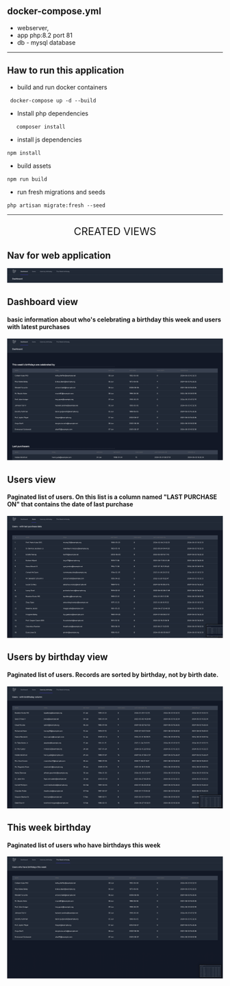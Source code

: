 
## docker-compose.yml
- webserver,
- app php:8.2 port 81
- db - mysql database
___
## Haw to run this application
- build and run docker containers
```
 docker-compose up -d --build
 ```
 - Install php dependencies
 ```
    composer install
 ```
 - install js dependencies
 ```
 npm install
 ```
 - build assets
 ```
 npm run build
 ```
- run fresh migrations and seeds
```
php artisan migrate:fresh --seed
```
___
<p align="center" style="font-size:24px"> CREATED VIEWS </p>

## Nav for web application

<p align="center"><img src="https://github.com/Achwatm/vm-task/blob/main/public/images/Zrzut%20ekranu%202024-06-3%20o%2018.42.45.png?raw=true"  alt="Nav"></p>

## Dashboard view
#### basic information about who's celebrating a birthday this week and users with latest purchases
<p align="center"><img src="https://github.com/Achwatm/vm-task/blob/main/public/images/Zrzut%20ekranu%202024-06-3%20o%2018.55.38.png?raw=true" = alt="Dashboard"></p>

## Users view
#### Paginated list of users. On this list is a column named "LAST PURCHASE ON" that contains the date of last purchase
<p align="center"><img src="https://github.com/Achwatm/vm-task/blob/main/public/images/Zrzut%20ekranu%202024-06-3%20o%2018.55.44.png?raw=true"  alt="Users"></p>

## Users by birthday view
#### Paginated list of users. Records are sorted by birthday, not by  birth date.
<p align="center"><img src="https://github.com/Achwatm/vm-task/blob/main/public/images/Zrzut%20ekranu%202024-06-3%20o%2018.55.49.png?raw=true"  alt="Users by birthday view"></p>

## This week birthday
#### Paginated list of users who have birthdays this week
<p align="center"><img src="https://github.com/Achwatm/vm-task/blob/main/public/images/Zrzut%20ekranu%202024-06-3%20o%2018.55.55.png?raw=true"  alt="This week birthday"></p>





